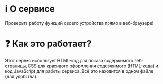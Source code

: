 # ℹ️ О сервисе
Проверьте работу функций своего устройства прямо в веб-браузере!

# ❓ Как это работает?
Этот сервис использует HTML-код для показа содержимого веб-страницы, CSS для красивого оформления содержимого (HTML-кода) и код JavaScript для работы сервиса. Всё это находится в одном файле (для удобства).


